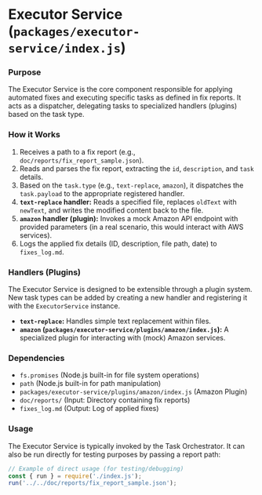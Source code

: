 # Executor Service (`packages/executor-service/index.js`)

### Purpose

The Executor Service is the core component responsible for applying automated fixes and executing specific tasks as defined in fix reports. It acts as a dispatcher, delegating tasks to specialized handlers (plugins) based on the task type.

### How it Works

1.  Receives a path to a fix report (e.g., `doc/reports/fix_report_sample.json`).
2.  Reads and parses the fix report, extracting the `id`, `description`, and `task` details.
3.  Based on the `task.type` (e.g., `text-replace`, `amazon`), it dispatches the `task.payload` to the appropriate registered handler.
4.  **`text-replace` handler:** Reads a specified file, replaces `oldText` with `newText`, and writes the modified content back to the file.
5.  **`amazon` handler (plugin):** Invokes a mock Amazon API endpoint with provided parameters (in a real scenario, this would interact with AWS services).
6.  Logs the applied fix details (ID, description, file path, date) to `fixes_log.md`.

### Handlers (Plugins)

The Executor Service is designed to be extensible through a plugin system. New task types can be added by creating a new handler and registering it with the `ExecutorService` instance.

*   **`text-replace`:** Handles simple text replacement within files.
*   **`amazon` (`packages/executor-service/plugins/amazon/index.js`):** A specialized plugin for interacting with (mock) Amazon services.

### Dependencies

*   `fs.promises` (Node.js built-in for file system operations)
*   `path` (Node.js built-in for path manipulation)
*   `packages/executor-service/plugins/amazon/index.js` (Amazon Plugin)
*   `doc/reports/` (Input: Directory containing fix reports)
*   `fixes_log.md` (Output: Log of applied fixes)

### Usage

The Executor Service is typically invoked by the Task Orchestrator. It can also be run directly for testing purposes by passing a report path:

```javascript
// Example of direct usage (for testing/debugging)
const { run } = require('./index.js');
run('../../doc/reports/fix_report_sample.json');
```
